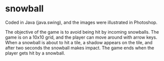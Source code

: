 # snowball
Coded in Java (java.swing), and the images were illustrated in Photoshop.

The objective of the game is to avoid being hit by incoming snowballs. The game is on a 10x10 grid, and the player can move around with arrow keys. When a snowball is about to hit a tile, a shadow appears on the tile, and after two seconds the snowball makes impact. The game ends when the player gets hit by a snowball.



